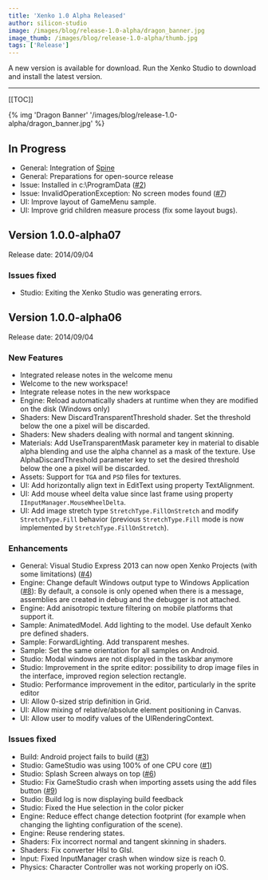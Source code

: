 ```yaml
---
title: 'Xenko 1.0 Alpha Released'
author: silicon-studio
image: /images/blog/release-1.0-alpha/dragon_banner.jpg
image_thumb: /images/blog/release-1.0-alpha/thumb.jpg
tags: ['Release']
---
```


A new version is available for download. Run the Xenko Studio to download and install the latest version.

---

[[TOC]]

{% img 'Dragon Banner' '/images/blog/release-1.0-alpha/dragon_banner.jpg' %}

## In Progress

<ul>
<li>General: Integration of <a href="http://esotericsoftware.com/">Spine</a> </li>
<li>General: Preparations for open-source release</li>
<li>Issue: Installed in c:\ProgramData (<a href="https://github.com/SiliconStudio/paradox/issues/2">#2</a>)</li>
<li>Issue: InvalidOperationException: No screen modes found (<a href="https://github.com/SiliconStudio/paradox/issues/7">#7</a>)</li>
<li>UI: Improve layout of GameMenu sample.</li>
<li>UI: Improve grid children measure process (fix some layout bugs).</li>
</ul>

## Version 1.0.0-alpha07

<p>Release date: 2014/09/04</p>

### Issues fixed

<ul>
<li>Studio: Exiting the Xenko Studio was generating errors.</li>
</ul>

## Version 1.0.0-alpha06

<p>Release date: 2014/09/04</p>

### New Features
<ul>
<li>Integrated release notes in the welcome menu</li>
<li>Welcome to the new workspace!</li>
<li>Integrate release notes in the new workspace</li>
<li>Engine: Reload automatically shaders at runtime when they are modified on the disk (Windows only)</li>
<li>Shaders: New DiscardTransparentThreshold shader. Set the threshold below the one a pixel will be discarded.</li>
<li>Shaders: New shaders dealing with normal and tangent skinning.</li>
<li>Materials: Add UseTransparentMask parameter key in material to disable alpha blending and use the alpha channel as a mask of the texture. Use AlphaDiscardThreshold parameter key to set the desired threshold below the one a pixel will be discarded.</li>
<li>Assets: Support for <code>TGA</code> and <code>PSD</code> files for textures.</li>
<li>UI: Add horizontally align text in EditText using property TextAlignment.</li>
<li>UI: Add mouse wheel delta value since last frame using property <code>IInputManager.MouseWheelDelta</code>.</li>
<li>UI: Add image stretch type <code>StretchType.FillOnStretch</code> and modify <code>StretchType.Fill</code> behavior (previous <code>StretchType.Fill</code> mode is now implemented by <code>StretchType.FillOnStretch</code>).</li>
</ul>

### Enhancements

<ul>
<li>General: Visual Studio Express 2013 can now open Xenko Projects (with some limitations) (<a href="https://github.com/SiliconStudio/paradox/issues/4">#4</a>)</li>
<li>Engine: Change default Windows output type to Windows Application (<a href="https://github.com/SiliconStudio/paradox/issues/8">#8</a>): By default, a console is only opened when there is a message, assemblies are created in debug and the debugger is not attached.</li>
<li>Engine: Add anisotropic texture filtering on mobile platforms that support it.</li>
<li>Sample: AnimatedModel. Add lighting to the model. Use default Xenko pre defined shaders.</li>
<li>Sample: ForwardLighting. Add transparent meshes.</li>
<li>Sample: Set the same orientation for all samples on Android.</li>
<li>Studio: Modal windows are not displayed in the taskbar anymore</li>
<li>Studio: Improvement in the sprite editor: possibility to drop image files in the interface, improved region selection rectangle.</li>
<li>Studio: Performance improvement in the editor, particularly in the sprite editor</li>
<li>UI: Allow 0-sized strip definition in Grid.</li>
<li>UI: Allow mixing of relative/absolute element positioning in Canvas.</li>
<li>UI: Allow user to modify values of the UIRenderingContext.</li>
</ul>

### Issues fixed

<ul>
<li>Build: Android project fails to build (<a href="https://github.com/SiliconStudio/paradox/issues/3">#3</a>)</li>
<li>Studio: GameStudio was using 100% of one CPU core (<a href="https://github.com/SiliconStudio/paradox/issues/1">#1</a>)</li>
<li>Studio: Splash Screen always on top (<a href="https://github.com/SiliconStudio/paradox/issues/6">#6</a>)</li>
<li>Studio: Fix GameStudio crash when importing assets using the add files button (<a href="https://github.com/SiliconStudio/paradox/issues/9">#9</a>)</li>
<li>Studio: Build log is now displaying build feedback</li>
<li>Studio: Fixed the Hue selection in the color picker</li>
<li>Engine: Reduce effect change detection footprint (for example when changing the lighting configuration of the scene).</li>
<li>Engine: Reuse rendering states.</li>
<li>Shaders: Fix incorrect normal and tangent skinning in shaders.</li>
<li>Shaders: Fix converter Hlsl to Glsl.</li>
<li>Input: Fixed InputManager crash when window size is reach 0.</li>
<li>Physics: Character Controller was not working properly on iOS.</li>
</ul>